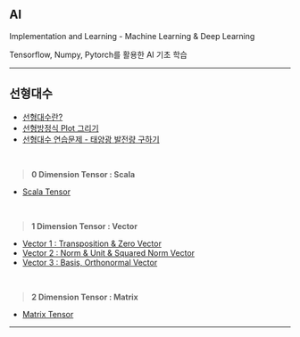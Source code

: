 ## AI
Implementation and Learning - Machine Learning &amp; Deep Learning

Tensorflow, Numpy, Pytorch를 활용한 AI 기초 학습

---

## 선형대수

- [선형대수란?](desc/1-선형대수/기본개념/선형대수%20개념.md)
- [선형방정식 Plot 그리기](jupyter/1-선형대수/linear-algebra.ipynb)
- [선형대수 연습문제 - 태양광 발전량 구하기](desc/1-선형대수/기본개념/선형대수연습문제.md)

<br>

> **0 Dimension Tensor : Scala**
- [Scala Tensor](jupyter/1-선형대수/0D/scala.ipynb)

<br>

> **1 Dimension Tensor : Vector**

- [Vector 1 : Transposition & Zero Vector](jupyter/1-선형대수/1D/vector.ipynb)
- [Vector 2 : Norm & Unit & Squared Norm Vector](jupyter/1-선형대수/1D/vector2.ipynb)
- [Vector 3 : Basis, Orthonormal Vector](jupyter/1-선형대수/1D/vector3.ipynb)

<br>

> **2 Dimension Tensor : Matrix**

- [Matrix Tensor](jupyter/1-선형대수/2D/matrix-tensor.ipynb)

---
